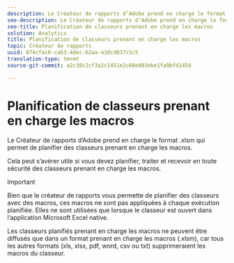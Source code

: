 ```yaml
---
description: Le Créateur de rapports d’Adobe prend en charge le format .xlsm qui permet de planifier des classeurs prenant en charge les macros.
seo-description: Le Créateur de rapports d’Adobe prend en charge le format .xlsm qui permet de planifier des classeurs prenant en charge les macros.
seo-title: Planification de classeurs prenant en charge les macros
solution: Analytics
title: Planification de classeurs prenant en charge les macros
topic: Créateur de rapports
uuid: 874cfac8-ca63-4dec-b2aa-a3dcd037c5c5
translation-type: tm+mt
source-git-commit: a2c38c2cf3a2c1451e2c60e003ebe1fa9bfd145d

---
```



# Planification de classeurs prenant en charge les macros

Le Créateur de rapports d’Adobe prend en charge le format .xlsm qui permet de planifier des classeurs prenant en charge les macros.

Cela peut s’avérer utile si vous devez planifier, traiter et recevoir en toute sécurité des classeurs prenant en charge les macros.

>[!IMPORTANT]
>
>Bien que le créateur de rapports vous permette de planifier des classeurs avec des macros, ces macros ne sont pas appliquées à chaque exécution planifiée. Elles ne sont utilisées que lorsque le classeur est ouvert dans l’application Microsoft Excel native.

Les classeurs planifiés prenant en charge les macros ne peuvent être diffusés que dans un format prenant en charge les macros (.xlsm), car tous les autres formats (xls, xlsx, pdf, word, csv ou txt) supprimeraient les macros du classeur.
